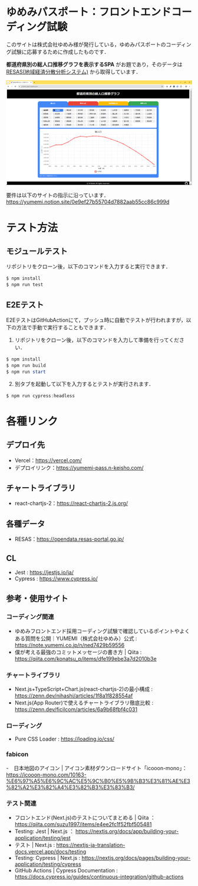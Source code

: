 # ゆめみパスポート：フロントエンドコーディング試験

このサイトは株式会社ゆめみ様が発行している，ゆめみパスポートのコーディング試験に応募するために作成したものです．

**都道府県別の総人口推移グラフを表示するSPA** がお題であり，そのデータは [RESAS(地域経済分散分析システム)](https://opendata.resas-portal.go.jp/) から取得しています．

![イメージ画像](image/README/1715153964333.png)

要件は以下のサイトの指示に沿っています．
https://yumemi.notion.site/0e9ef27b55704d7882aab55cc86c999d

# テスト方法
## モジュールテスト
リポジトリをクローン後，以下のコマンドを入力すると実行できます．
```powershell
$ npm install
$ npm run test
```
## E2Eテスト
E2EテストはGitHubActionにて，プッシュ時に自動でテストが行われますが，以下の方法で手動で実行することもできます．

1. リポジトリをクローン後，以下のコマンドを入力して準備を行ってください．
```powershell
$ npm install
$ npm run build
$ npm run start
```
2. 別タブを起動して以下を入力するとテストが実行されます．
```powershell
$ npm run cypress:headless
```


# 各種リンク
## デプロイ先
- Vercel：https://vercel.com/
- デプロイリンク：https://yumemi-pass.n-keisho.com/

## チャートライブラリ
- react-chartjs-2：https://react-chartjs-2.js.org/

## 各種データ
- RESAS：https://opendata.resas-portal.go.jp/

## CL
- Jest : https://jestjs.io/ja/
- Cypress : https://www.cypress.io/

## 参考・使用サイト
### コーディング関連
- ゆめみフロントエンド採用コーディング試験で確認しているポイントやよくある質問を公開｜YUMEMI（株式会社ゆめみ）公式 : https://note.yumemi.co.jp/n/ned7429b59556
- 僕が考える最強のコミットメッセージの書き方 | Qiita : https://qiita.com/konatsu_p/items/dfe199ebe3a7d2010b3e

### チャートライブラリ
- Next.js+TypeScript+Chart.js(react-chartjs-2)の最小構成 : https://zenn.dev/nihashi/articles/1f8a1f828554af
- Next.js(App Router)で使えるチャートライブラリ徹底比較 : https://zenn.dev/ficilcom/articles/6a9b68fbf4c031


### ローディング
- Pure CSS Loader : https://loading.io/css/

### fabicon
-　日本地図のアイコン | アイコン素材ダウンロードサイト「icooon-mono」： https://icooon-mono.com/10163-%E6%97%A5%E6%9C%AC%E5%9C%B0%E5%9B%B3%E3%81%AE%E3%82%A2%E3%82%A4%E3%82%B3%E3%83%B3/

### テスト関連

- フロントエンド(Next.js)のテストについてまとめる | Qiita ： https://qiita.com/suzu1997/items/e4ee2fc1f52fbf505481
- Testing: Jest | Next.js ： https://nextjs.org/docs/app/building-your-application/testing/jest
- テスト | Next.js : https://nextjs-ja-translation-docs.vercel.app/docs/testing
- Testing: Cypress | Next.js : https://nextjs.org/docs/pages/building-your-application/testing/cypress
- GitHub Actions | Cypress Documentation : https://docs.cypress.io/guides/continuous-integration/github-actions
